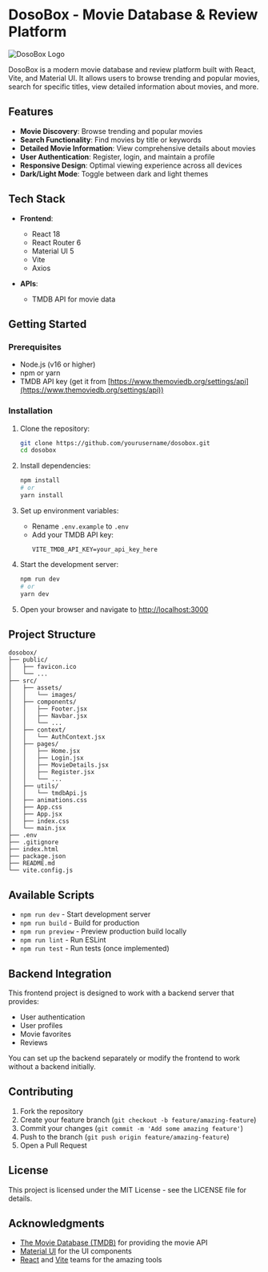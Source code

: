 # DosoBox - Movie Database & Review Platform

![DosoBox Logo](https://via.placeholder.com/200x80?text=DosoBox)

DosoBox is a modern movie database and review platform built with React, Vite, and Material UI. It allows users to browse trending and popular movies, search for specific titles, view detailed information about movies, and more.

## Features

- **Movie Discovery**: Browse trending and popular movies
- **Search Functionality**: Find movies by title or keywords
- **Detailed Movie Information**: View comprehensive details about movies
- **User Authentication**: Register, login, and maintain a profile
- **Responsive Design**: Optimal viewing experience across all devices
- **Dark/Light Mode**: Toggle between dark and light themes

## Tech Stack

- **Frontend**:
  - React 18
  - React Router 6
  - Material UI 5
  - Vite
  - Axios

- **APIs**:
  - TMDB API for movie data

## Getting Started

### Prerequisites

- Node.js (v16 or higher)
- npm or yarn
- TMDB API key (get it from [https://www.themoviedb.org/settings/api](https://www.themoviedb.org/settings/api))

### Installation

1. Clone the repository:
   ```bash
   git clone https://github.com/yourusername/dosobox.git
   cd dosobox
   ```

2. Install dependencies:
   ```bash
   npm install
   # or
   yarn install
   ```

3. Set up environment variables:
   - Rename `.env.example` to `.env`
   - Add your TMDB API key:
     ```
     VITE_TMDB_API_KEY=your_api_key_here
     ```

4. Start the development server:
   ```bash
   npm run dev
   # or
   yarn dev
   ```

5. Open your browser and navigate to [http://localhost:3000](http://localhost:3000)

## Project Structure

```
dosobox/
├── public/
│   ├── favicon.ico
│   └── ...
├── src/
│   ├── assets/
│   │   └── images/
│   ├── components/
│   │   ├── Footer.jsx
│   │   ├── Navbar.jsx
│   │   └── ...
│   ├── context/
│   │   └── AuthContext.jsx
│   ├── pages/
│   │   ├── Home.jsx
│   │   ├── Login.jsx
│   │   ├── MovieDetails.jsx
│   │   ├── Register.jsx
│   │   └── ...
│   ├── utils/
│   │   └── tmdbApi.js
│   ├── animations.css
│   ├── App.css
│   ├── App.jsx
│   ├── index.css
│   └── main.jsx
├── .env
├── .gitignore
├── index.html
├── package.json
├── README.md
└── vite.config.js
```

## Available Scripts

- `npm run dev` - Start development server
- `npm run build` - Build for production
- `npm run preview` - Preview production build locally
- `npm run lint` - Run ESLint
- `npm run test` - Run tests (once implemented)

## Backend Integration

This frontend project is designed to work with a backend server that provides:

- User authentication
- User profiles
- Movie favorites
- Reviews

You can set up the backend separately or modify the frontend to work without a backend initially.

## Contributing

1. Fork the repository
2. Create your feature branch (`git checkout -b feature/amazing-feature`)
3. Commit your changes (`git commit -m 'Add some amazing feature'`)
4. Push to the branch (`git push origin feature/amazing-feature`)
5. Open a Pull Request

## License

This project is licensed under the MIT License - see the LICENSE file for details.

## Acknowledgments

- [The Movie Database (TMDB)](https://www.themoviedb.org/) for providing the movie API
- [Material UI](https://mui.com/) for the UI components
- [React](https://reactjs.org/) and [Vite](https://vitejs.dev/) teams for the amazing tools
